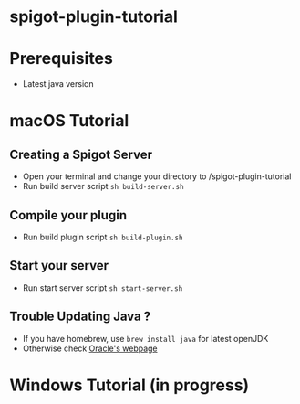 # spigot-plugin-tutorial

# Prerequisites
- Latest java version

# macOS Tutorial
## Creating a Spigot Server
- Open your terminal and change your directory to /spigot-plugin-tutorial
- Run build server script `sh build-server.sh`

## Compile your plugin
- Run build plugin script `sh build-plugin.sh`

## Start your server
- Run start server script `sh start-server.sh`

## Trouble Updating Java ?
- If you have homebrew, use `brew install java` for latest openJDK
- Otherwise check [Oracle's webpage](https://www.oracle.com/java/technologies/downloads/)


# Windows Tutorial (in progress)